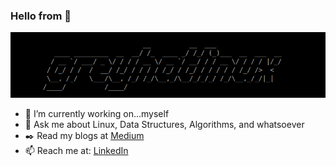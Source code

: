 ### Hello from 👋

![banner](https://github.com/greyhatlinux/greyhatlinux/blob/master/img/banner.png)

- 🔭 I’m currently working on...myself
- 💬 Ask me about Linux, Data Structures, Algorithms, and whatsoever 
- ✒️ Read my blogs at [Medium](https://medium.com/@greyhatlinux)
- 📫 Reach me at: [LinkedIn](https://linkedin.com/in/greyhatlinux)


<!--
**greyhatlinux/greyhatlinux** is a ✨ _special_ ✨ repository because its `README.md` (this file) appears on your GitHub profile.

Here are some ideas to get you started:

- 🔭 I’m currently working on ...
- 🌱 I’m currently learning ...
- 👯 I’m looking to collaborate on ...
- 🤔 I’m looking for help with ...
- 💬 Ask me about ...
- 📫 How to reach me: ...
- 😄 Pronouns: ...
- ⚡ Fun fact: ...
-->
